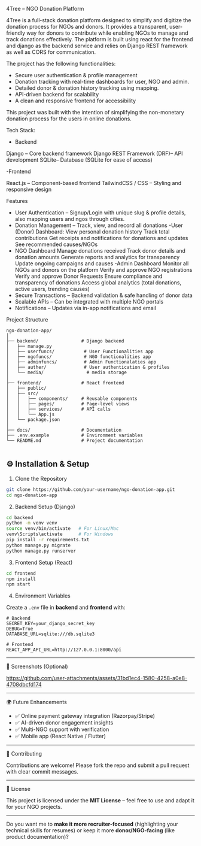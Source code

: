  4Tree – NGO Donation Platform

4Tree is a full-stack donation platform designed to simplify and digitize the donation process for NGOs and donors. It provides a transparent, user-friendly way for donors to contribute while enabling 
NGOs to manage and track donations effectively. The platform is built using react for the frontend and django as the backend service and relies on Django REST framework as well as CORS for communication.

The project has the following functionalities:

- Secure user authentication & profile management
- Donation tracking with real-time dashboards for user, NGO and admin.
- Detailed donor & donation history tracking using mapping.
- API-driven backend for scalability
- A clean and responsive frontend for accessibility

This project was built with the intention of simplifying the non-monetary donation process for the users in online donations.

Tech Stack:

- Backend

Django – Core backend framework
Django REST Framework (DRF)– API development
SQLite– Database (SQLite for ease of access)

-Frontend

React.js – Component-based frontend
TailwindCSS / CSS – Styling and responsive design

Features

- User Authentication – Signup/Login with unique slug & profile details, also mapping users and ngos through  cities.
- Donation Management – Track, view, and record all donations
-User (Donor) Dashboard:
View personal donation history
Track total contributions 
Get receipts and notifications for donations and updates
See recommended causes/NGOs
- NGO Dashboard
Manage donations received
Track donor details and donation amounts
Generate reports and analytics for transparency
Update ongoing campaigns and causes
-Admin Dashboard
Monitor all NGOs and donors on the platform
Verify and approve NGO registrations
Verify and approve Donor Requests
Ensure compliance and transparency of donations
Access global analytics (total donations, active users, trending causes)
- Secure Transactions – Backend validation & safe handling of donor data
- Scalable APIs – Can be integrated with multiple NGO portals
- Notifications – Updates via in-app notifications and email

Project Structure
```
ngo-donation-app/
│
├── backend/                # Django backend
│   ├── manage.py
│   ├── userfuncs/           # User Functionalities app
│   ├── ngofuncs/            # NGO functionalities app
│   ├── adminfuncs/          # Admin Functionalaties app
│   ├── auther/              # User authentication & profiles
│   └── media/                # media storage
│
├── frontend/               # React frontend
│   ├── public/
│   ├── src/
│   │   ├── components/     # Reusable components
│   │   ├── pages/          # Page-level views
│   │   ├── services/       # API calls
│   │   └── App.js
│   └── package.json
│
├── docs/                   # Documentation
├── .env.example            # Environment variables
└── README.md               # Project documentation


```

## ⚙️ Installation & Setup

 1. Clone the Repository

```bash
git clone https://github.com/your-username/ngo-donation-app.git
cd ngo-donation-app
```

 2. Backend Setup (Django)

```bash
cd backend
python -m venv venv
source venv/bin/activate   # For Linux/Mac
venv\Scripts\activate      # For Windows
pip install -r requirements.txt
python manage.py migrate
python manage.py runserver
```

3. Frontend Setup (React)

```bash
cd frontend
npm install
npm start
```

 4. Environment Variables

Create a `.env` file in **backend** and **frontend** with:

```env
# Backend
SECRET_KEY=your_django_secret_key
DEBUG=True
DATABASE_URL=sqlite:///db.sqlite3

# Frontend
REACT_APP_API_URL=http://127.0.0.1:8000/api
```

---

 📸 Screenshots (Optional)



https://github.com/user-attachments/assets/31bd1ec4-1580-4258-a0e8-4708dbcfd174



---

 🌍 Future Enhancements

* ✅ Online payment gateway integration (Razorpay/Stripe)
* ✅ AI-driven donor engagement insights
* ✅ Multi-NGO support with verification
* ✅ Mobile app (React Native / Flutter)

---

🤝 Contributing

Contributions are welcome! Please fork the repo and submit a pull request with clear commit messages.

---

 📜 License

This project is licensed under the **MIT License** – feel free to use and adapt it for your NGO projects.

---

Do you want me to **make it more recruiter-focused** (highlighting your technical skills for resumes) or keep it more **donor/NGO-facing** (like product documentation)?
